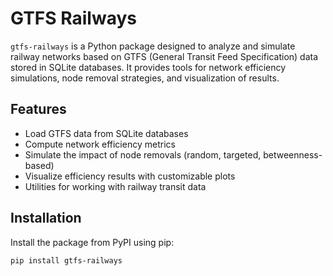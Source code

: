 # GTFS Railways

`gtfs-railways` is a Python package designed to analyze and simulate railway networks based on GTFS (General Transit Feed Specification) data stored in SQLite databases. It provides tools for network efficiency simulations, node removal strategies, and visualization of results.

## Features

- Load GTFS data from SQLite databases  
- Compute network efficiency metrics  
- Simulate the impact of node removals (random, targeted, betweenness-based)  
- Visualize efficiency results with customizable plots  
- Utilities for working with railway transit data  

## Installation

Install the package from PyPI using pip:

```bash
pip install gtfs-railways
```